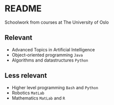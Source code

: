# README

Schoolwork from courses at The University of Oslo

## Relevant
- Advanced Topics in Artificial Intelligence 
- Object-oriented programming `Java`
- Algorithms and datastructures `Python`

## Less relevant
- Higher level programming `Bash` and `Python`
- Robotics `MatLab`
- Mathematics `MatLab` and `R`

